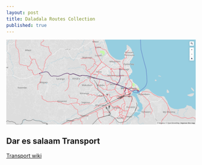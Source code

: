 ```yaml
---
layout: post
title: Daladala Routes Collection
published: true
---
```




![Dar es salaam transport routes (Bus routes in red)](https://raw.githubusercontent.com/samweli/jekyll-now/master/images/bus_routes.png)

## Dar es salaam Transport

[Transport wiki](https://wiki.openstreetmap.org/wiki/Dar_es_Salaam/Transport)


